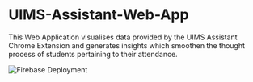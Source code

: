 # UIMS-Assistant-Web-App
This Web Application visualises data provided by the UIMS Assistant Chrome Extension and generates insights which smoothen the thought process of students pertaining to their attendance.

![Firebase Deployment](https://github.com/dsp9107/UIMS-Assistant-Web-App/workflows/Firebase%20Deployment/badge.svg?branch=main)
